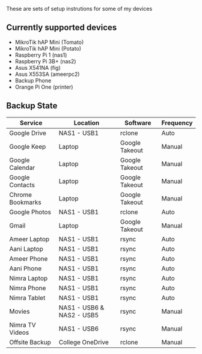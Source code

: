 These are sets of setup instrutions for some of my devices

## Currently supported devices
* MikroTik hAP Mini (Tomato)
* MikroTik hAP Mini (Potato)
* Raspberry Pi 1 (nas1)
* Raspberry Pi 3B+ (nas2)
* Asus X541NA (fig)
* Asus X553SA (ameerpc2)
* Backup Phone
* Orange Pi One (printer)

## Backup State
| Service | Location | Software | Frequency |
|---------|----------|----------|-----------|
| Google Drive | NAS1 - USB1 | rclone | Auto |
| Google Keep | Laptop | Google Takeout | Manual |
| Google Calendar | Laptop | Google Takeout | Manual |
| Google Contacts | Laptop | Google Takeout | Manual |
| Chrome Bookmarks | Laptop | Google Takeout | Manual |
| Google Photos | NAS1 - USB1 | rclone | Auto |
| Gmail | Laptop | Google Takeout | Manual |
| Ameer Laptop | NAS1 - USB1 | rsync | Auto |
| Aani Laptop | NAS1 - USB1 | rsync | Auto |
| Ameer Phone | NAS1 - USB1 | rsync | Auto |
| Aani Phone | NAS1 - USB1 | rsync | Auto |
| Nimra Laptop | NAS1 - USB1 | rsync | Auto |
| Nimra Phone | NAS1 - USB1 | rsync | Auto |
| Nimra Tablet | NAS1 - USB1 | rsync | Auto |
| Movies | NAS1 - USB6 & NAS2 - USB5 | rsync | Manual |
| Nimra TV Videos | NAS1 - USB6 | rsync | Manual |
| Offsite Backup | College OneDrive | rclone | Manual |
